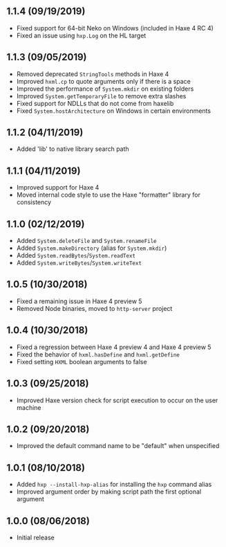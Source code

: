 1.1.4 (09/19/2019)
------------------

* Fixed support for 64-bit Neko on Windows (included in Haxe 4 RC 4)
* Fixed an issue using `hxp.Log` on the HL target


1.1.3 (09/05/2019)
------------------

* Removed deprecated `StringTools` methods in Haxe 4
* Improved `hxml.cp` to quote arguments only if there is a space
* Improved the performance of `System.mkdir` on existing folders
* Improved `System.getTemporaryFile` to remove extra slashes
* Fixed support for NDLLs that do not come from haxelib
* Fixed `System.hostArchitecture` on Windows in certain environments


1.1.2 (04/11/2019)
------------------

* Added 'lib' to native library search path


1.1.1 (04/11/2019)
------------------

* Improved support for Haxe 4
* Moved internal code style to use the Haxe "formatter" library for consistency


1.1.0 (02/12/2019)
------------------

* Added `System.deleteFile` and `System.renameFile`
* Added `System.makeDirectory` (alias for `System.mkdir`)
* Added `System.readBytes`/`System.readText`
* Added `System.writeBytes`/`System.writeText`


1.0.5 (10/30/2018)
------------------

* Fixed a remaining issue in Haxe 4 preview 5
* Removed Node binaries, moved to `http-server` project


1.0.4 (10/30/2018)
------------------

* Fixed a regression between Haxe 4 preview 4 and Haxe 4 preview 5
* Fixed the behavior of `hxml.hasDefine` and `hxml.getDefine`
* Fixed setting `HXML` boolean arguments to false


1.0.3 (09/25/2018)
------------------

* Improved Haxe version check for script execution to occur on the user machine


1.0.2 (09/20/2018)
------------------

* Improved the default command name to be "default" when unspecified


1.0.1 (08/10/2018)
------------------

* Added `hxp --install-hxp-alias` for installing the `hxp` command alias
* Improved argument order by making script path the first optional argument


1.0.0 (08/06/2018)
------------------

* Initial release